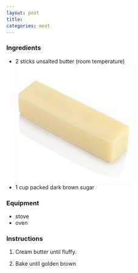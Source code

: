```yaml
---
layout: post
title: 
categories: meat
---
```


### Ingredients

- 2 sticks unsalted butter (room temperature)
![Stick of butter](ButterStick.jpg)
- 1 cup packed dark brown sugar

### Equipment
- stove
- oven

### Instructions

1. Cream butter until fluffy.

13. Bake until golden brown
